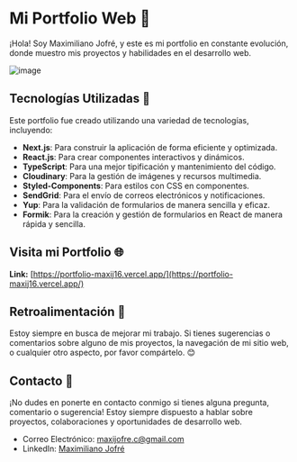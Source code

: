 # Mi Portfolio Web 💼
¡Hola! Soy Maximiliano Jofré, y este es mi portfolio en constante evolución, donde muestro mis proyectos y habilidades en el desarrollo web.

![image](https://github.com/MaxiJ16/portfolio/assets/66652144/e6a58810-d061-4ffe-83a5-706d848d9ddc)

## Tecnologías Utilizadas 🚀

Este portfolio fue creado utilizando una variedad de tecnologías, incluyendo:

- **Next.js**: Para construir la aplicación de forma eficiente y optimizada.
- **React.js**: Para crear componentes interactivos y dinámicos.
- **TypeScript**: Para una mejor tipificación y mantenimiento del código.
- **Cloudinary**: Para la gestión de imágenes y recursos multimedia.
- **Styled-Components**: Para estilos con CSS en componentes.
- **SendGrid**: Para el envío de correos electrónicos y notificaciones.
- **Yup**: Para la validación de formularios de manera sencilla y eficaz.
- **Formik**: Para la creación y gestión de formularios en React de manera rápida y sencilla.

## Visita mi Portfolio 🌐

**Link:** [https://portfolio-maxij16.vercel.app/](https://portfolio-maxij16.vercel.app/)

## Retroalimentación 📣

Estoy siempre en busca de mejorar mi trabajo. Si tienes sugerencias o comentarios sobre alguno de mis proyectos, la navegación de mi sitio web, o cualquier otro aspecto, por favor compártelo.  😊

## Contacto 📧

¡No dudes en ponerte en contacto conmigo si tienes alguna pregunta, comentario o sugerencia! Estoy siempre dispuesto a hablar sobre proyectos, colaboraciones y oportunidades de desarrollo web.

- Correo Electrónico: [maxijofre.c@gmail.com](mailto:maxijofre.c@gmail.com)
- LinkedIn: [Maximiliano Jofré](https://www.linkedin.com/in/maximiliano-jofre/)


